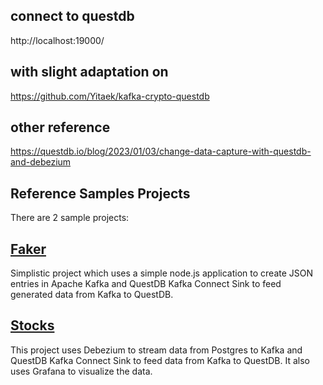 ## connect to questdb
http://localhost:19000/

## with slight adaptation on
https://github.com/Yitaek/kafka-crypto-questdb

## other reference
https://questdb.io/blog/2023/01/03/change-data-capture-with-questdb-and-debezium

## Reference Samples Projects

There are 2 sample projects:
## [Faker](faker)
Simplistic project which uses a simple node.js application to create JSON entries in Apache Kafka and QuestDB Kafka Connect Sink to feed generated data from Kafka to QuestDB.

## [Stocks](stocks)
This project uses Debezium to stream data from Postgres to Kafka and QuestDB Kafka Connect Sink to feed data from Kafka to QuestDB. It also uses Grafana to visualize the data.

